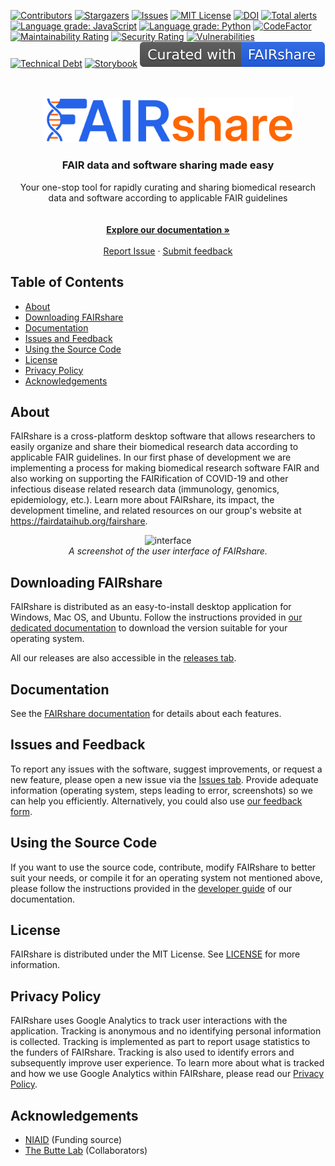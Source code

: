 [![Contributors][contributors-shield]][contributors-url]
[![Stargazers][stars-shield]][stars-url]
[![Issues][issues-shield]][issues-url]
[![MIT License][license-shield]][license-url]
[![DOI][zenodo-shield]][zenodo-url]
[![Total alerts][lgtm-alerts-shield]][lgtm-alerts-url]
[![Language grade: JavaScript][lgtm-javascript-shield]][lgtm-javascript-url]
[![Language grade: Python][lgtm-python-shield]][lgtm-python-url]
[![CodeFactor][codefactor-shield]][codefactor-url]
[![Maintainability Rating][maintainability-shield]][sonarcloud-url]
[![Security Rating][security-shield]][sonarcloud-url]
[![Vulnerabilities][vulnerabilities-shield]][sonarcloud-url]
[![Technical Debt][technical-debt-shield]][sonarcloud-url]
[![Storybook][storybook-shield]][storybook-url]
[![Curated with FAIRshare][fairshare-shield]][fairshare-url]

<!-- HEADER -->
<br />
<p align="center">
  <a href="#">
    <img src="/src/assets/brand/logo-with-name.png" alt="Logo" width="400">
  </a>

  <h3 align="center">FAIR data and software sharing made easy</h3>

  <p align="center">
    Your one-stop tool for rapidly curating and sharing biomedical research data and software according to applicable FAIR guidelines <br/>
    <br />
    <br />
    <a href="https://docs.fairshareapp.io/docs/intro"><strong>Explore our documentation »</strong></a>
    <br />
    <br />
    <a href="https://github.com/fairdataihub/FAIRshare/issues/new/choose">Report Issue</a>
    ·
    <a href="https://fairdataihub.org/contact-us">Submit feedback </a>
  </p>
</p>

<!-- TABLE OF CONTENTS -->

## Table of Contents

- [About](#about)
- [Downloading FAIRshare](#Downloading-FAIRshare)
- [Documentation](#Documentation)
- [Issues and Feedback](#Issues-and-Feedback)
- [Using the Source Code](#Using-the-Source-Code)
- [License](#license)
- [Privacy Policy](#Privacy-Policy)
- [Acknowledgements](#acknowledgements)

## About

FAIRshare is a cross-platform desktop software that allows researchers to easily organize and share their biomedical research data according to applicable FAIR guidelines. In our first phase of development we are implementing a process for making biomedical research software FAIR and also working on supporting the FAIRification of COVID-19 and other infectious disease related research data (immunology, genomics, epidemiology, etc.). Learn more about FAIRshare, its impact, the development timeline, and related resources on our group's website at https://fairdataihub.org/fairshare.

<p align="center">
  <img src="https://github.com/fairdataihub/fairdataihub-website/blob/main/public/images/hero/fairshare-macos.png" alt="interface" width="600">
  <br/>
  <i> A screenshot of the user interface of FAIRshare. </i>
  </img>
</p>

## Downloading FAIRshare

FAIRshare is distributed as an easy-to-install desktop application for Windows, Mac OS, and Ubuntu. Follow the instructions provided in [our dedicated documentation](https://docs.fairshareapp.io/docs/getting-started/download-fairshare) to download the version suitable for your operating system.

All our releases are also accessible in the [releases tab](https://github.com/fairdataihub/FAIRshare/releases/latest).

## Documentation

See the [FAIRshare documentation](https://docs.fairshareapp.io/docs/intro) for details about each features.

## Issues and Feedback

To report any issues with the software, suggest improvements, or request a new feature, please open a new issue via the [Issues tab](https://github.com/fairdataihub/FAIRshare/issues). Provide adequate information (operating system, steps leading to error, screenshots) so we can help you efficiently. Alternatively, you could also use [our feedback form](https://fairdataihub.org/contact-us).

## Using the Source Code

If you want to use the source code, contribute, modify FAIRshare to better suit your needs, or compile it for an operating system not mentioned above, please follow the instructions provided in the [developer guide](https://docs.fairshareapp.io/docs/developer-documentation/project-setup) of our documentation.

## License

FAIRshare is distributed under the MIT License. See [LICENSE](https://github.com/fairdataihub/FAIRshare/blob/main/LICENSE) for more information.

## Privacy Policy

FAIRshare uses Google Analytics to track user interactions with the application. Tracking is anonymous and no identifying personal information is collected. Tracking is implemented as part to report usage statistics to the funders of FAIRshare. Tracking is also used to identify errors and subsequently improve user experience. To learn more about what is tracked and how we use Google Analytics within FAIRshare, please read our [Privacy Policy](https://docs.fairshareapp.io/docs/privacypolicy).

## Acknowledgements

- [NIAID](https://www.niaid.nih.gov/) (Funding source)
- [The Butte Lab](https://buttelab.ucsf.edu/) (Collaborators)

[contributors-shield]: https://img.shields.io/github/contributors/fairdataihub/FAIRshare.svg?style=flat-square
[contributors-url]: https://github.com/fairdataihub/FAIRshare/graphs/contributors
[stars-shield]: https://img.shields.io/github/stars/fairdataihub/FAIRshare.svg?style=flat-square
[stars-url]: https://github.com/fairdataihub/FAIRshare/stargazers
[issues-shield]: https://img.shields.io/github/issues/fairdataihub/FAIRshare.svg?style=flat-square
[issues-url]: https://github.com/fairdataihub/FAIRshare/issues
[license-shield]: https://img.shields.io/github/license/fairdataihub/FAIRshare.svg?style=flat-square
[license-url]: https://github.com/fairdataihub/FAIRshare/blob/main/LICENSE
[zenodo-shield]: https://zenodo.org/badge/DOI/10.5281/zenodo.6369429.svg
[zenodo-url]: https://doi.org/10.5281/zenodo.6369429
[lgtm-alerts-shield]: https://img.shields.io/lgtm/alerts/g/fairdataihub/FAIRshare.svg?logo=lgtm&logoWidth=18
[lgtm-alerts-url]: https://lgtm.com/projects/g/fairdataihub/FAIRshare/alerts/
[lgtm-javascript-shield]: https://img.shields.io/lgtm/grade/javascript/g/fairdataihub/FAIRshare.svg?logo=lgtm&logoWidth=18
[lgtm-javascript-url]: https://lgtm.com/projects/g/fairdataihub/FAIRshare/context:javascript
[lgtm-python-shield]: https://img.shields.io/lgtm/grade/python/g/fairdataihub/FAIRshare.svg?logo=lgtm&logoWidth=18
[lgtm-python-url]: https://lgtm.com/projects/g/fairdataihub/FAIRshare/context:python
[codefactor-shield]: https://www.codefactor.io/repository/github/fairdataihub/fairshare/badge
[codefactor-url]: https://www.codefactor.io/repository/github/fairdataihub/fairshare
[technical-debt-shield]: https://sonarcloud.io/api/project_badges/measure?project=fairdataihub_FAIRshare&metric=sqale_index
[maintainability-shield]: https://sonarcloud.io/api/project_badges/measure?project=fairdataihub_FAIRshare&metric=sqale_rating
[security-shield]: https://sonarcloud.io/api/project_badges/measure?project=fairdataihub_FAIRshare&metric=security_rating
[vulnerabilities-shield]: https://sonarcloud.io/api/project_badges/measure?project=fairdataihub_FAIRshare&metric=vulnerabilities
[sonarcloud-url]: https://sonarcloud.io/summary/new_code?id=fairdataihub_FAIRshare
[storybook-shield]: https://raw.githubusercontent.com/storybooks/brand/master/badge/badge-storybook.svg
[storybook-url]: https://main--628e928cd2515a004ad2f0b7.chromatic.com/
[fairshare-shield]: https://raw.githubusercontent.com/fairdataihub/FAIRshare/main/badge.svg
[fairshare-url]: https://fairdataihub.org/fairshare
